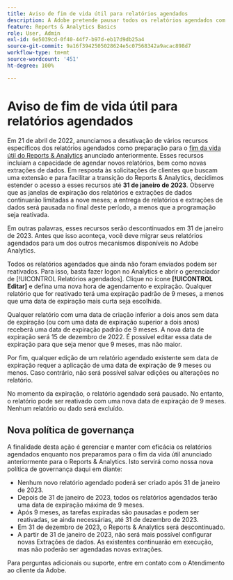 ```yaml
---
title: Aviso de fim de vida útil para relatórios agendados
description: A Adobe pretende pausar todos os relatórios agendados com data de criação superior a dois anos.
feature: Reports & Analytics Basics
role: User, Admin
exl-id: 6e5039cd-0f40-44f7-b97d-eb17d9db25a4
source-git-commit: 9a16f3942505028624e5c07568342a9acac898d7
workflow-type: tm+mt
source-wordcount: '451'
ht-degree: 100%

---
```


# Aviso de fim de vida útil para relatórios agendados

Em 21 de abril de 2022, anunciamos a desativação de vários recursos específicos dos relatórios agendados como preparação para o [fim da vida útil do Reports &amp; Analytics](https://express.adobe.com/page/6WnF8JK6IRDhf/) anunciado anteriormente. Esses recursos incluíam a capacidade de agendar novos relatórios, bem como novas extrações de dados. Em resposta às solicitações de clientes que buscam uma extensão e para facilitar a transição do Reports &amp; Analytics, decidimos estender o acesso a esses recursos até **31 de janeiro de 2023**. Observe que as janelas de expiração dos relatórios e extrações de dados continuarão limitadas a nove meses; a entrega de relatórios e extrações de dados será pausada no final deste período, a menos que a programação seja reativada.

Em outras palavras, esses recursos serão descontinuados em 31 de janeiro de 2023. Antes que isso aconteça, você deve migrar seus relatórios agendados para um dos outros mecanismos disponíveis no Adobe Analytics.

Todos os relatórios agendados que ainda não foram enviados podem ser reativados. Para isso, basta fazer logon no Analytics e abrir o gerenciador de [!UICONTROL Relatórios agendados]. Clique no ícone **[!UICONTROL Editar]** e defina uma nova hora de agendamento e expiração. Qualquer relatório que for reativado terá uma expiração padrão de 9 meses, a menos que uma data de expiração mais curta seja escolhida.

Qualquer relatório com uma data de criação inferior a dois anos sem data de expiração (ou com uma data de expiração superior a dois anos) receberá uma data de expiração padrão de 9 meses. A nova data de expiração será 15 de dezembro de 2022. É possível editar essa data de expiração para que seja menor que 9 meses, mas não maior.

Por fim, qualquer edição de um relatório agendado existente sem data de expiração requer a aplicação de uma data de expiração de 9 meses ou menos. Caso contrário, não será possível salvar edições ou alterações no relatório.

No momento da expiração, o relatório agendado será pausado. No entanto, o relatório pode ser reativado com uma nova data de expiração de 9 meses. Nenhum relatório ou dado será excluído.

## Nova política de governança

A finalidade desta ação é gerenciar e manter com eficácia os relatórios agendados enquanto nos preparamos para o fim da vida útil anunciado anteriormente para o Reports &amp; Analytics. Isto servirá como nossa nova política de governança daqui em diante:

* Nenhum novo relatório agendado poderá ser criado após 31 de janeiro de 2023.
* Depois de 31 de janeiro de 2023, todos os relatórios agendados terão uma data de expiração máxima de 9 meses.
* Após 9 meses, as tarefas expiradas são pausadas e podem ser reativadas, se ainda necessárias, até 31 de dezembro de 2023.
* Em 31 de dezembro de 2023, o Reports &amp; Analytics será descontinuado.
* A partir de 31 de janeiro de 2023, não será mais possível configurar novas Extrações de dados. As existentes continuarão em execução, mas não poderão ser agendadas novas extrações.

Para perguntas adicionais ou suporte, entre em contato com o Atendimento ao cliente da Adobe.
